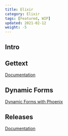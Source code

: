 ```yaml
---
title: Elixir
category: Elixir
tags: [Featured, WIP]
updated: 2021-02-12
weight: -5
---
```


Intro
-------------------------------------

Gettext
-------------------------------------

[Documentation](https://hexdocs.pm/gettext/Gettext.html)

Dynamic Forms
-------------------------------------

[Dynamic Forms with Phoenix](https://blog.plataformatec.com.br/2016/09/dynamic-forms-with-phoenix/)

Releases
-------------------------------------

[Documentation](https://hexdocs.pm/mix/Mix.Tasks.Release.html)
